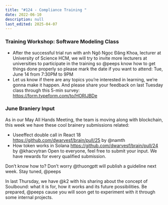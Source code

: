 ```yaml
---
title: "#124 - Compliance Training "
date: 2022-06-10
description: null
last_edited: 2025-04-07
---
```


### Training Workshop: Software Modeling Class

- After the successful trial run with anh Ngô Ngọc Đăng Khoa, lecturer at University of Science HCM, we will try to invite more lecturers at universities to participate in the training so @peeps know how to get things done properly so please mark the date if you want to attend: Tue, June 14 from 7:30PM to 9PM
- Let us know if there are any topics you’re interested in learning, we’re gonna make it happen. And please share your feedback on last Tuesday class through this 5-min survey: <https://form.typeform.com/to/HORIJBDe>

### June Braniery Input

As in our May All Hands Meeting, the team is moving along with blockchain, this week we have these cool brainery submissions related:

- Useeffect double call in React 18 <https://github.com/dwarvesf/brain/pull/25> by @namth
- How token works in Solana <https://github.com/dwarvesf/brain/pull/24> by @khacvytran
  Open to everyone, feel free to submit your input. We have rewards for every qualified submission.

Don’t know how to? Don’t worry @thuongptt will publish a guideline next week. Stay tuned, @peeps

In last Thursday, we have @k2 with his sharing about the concept of Soulbound: what it is for, how it works and its future possibilities. Be prepared, @peeps cause you will soon get to experiment with it through some internal projects.
